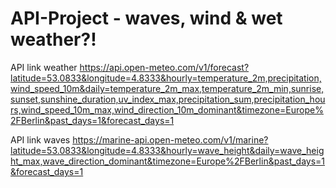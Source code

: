 # API-Project - waves, wind & wet weather?!

API link weather
https://api.open-meteo.com/v1/forecast?latitude=53.0833&longitude=4.8333&hourly=temperature_2m,precipitation,wind_speed_10m&daily=temperature_2m_max,temperature_2m_min,sunrise,sunset,sunshine_duration,uv_index_max,precipitation_sum,precipitation_hours,wind_speed_10m_max,wind_direction_10m_dominant&timezone=Europe%2FBerlin&past_days=1&forecast_days=1

API link waves
https://marine-api.open-meteo.com/v1/marine?latitude=53.0833&longitude=4.8333&hourly=wave_height&daily=wave_height_max,wave_direction_dominant&timezone=Europe%2FBerlin&past_days=1&forecast_days=1
